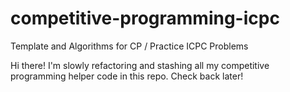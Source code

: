 # competitive-programming-icpc
Template and Algorithms for CP / Practice ICPC Problems

Hi there! I'm slowly refactoring and stashing all my competitive programming helper code in this repo. Check back later!
